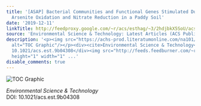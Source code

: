 ```yaml
---
title: '[ASAP] Bacterial Communities and Functional Genes Stimulated During Anaerobic
  Arsenite Oxidation and Nitrate Reduction in a Paddy Soil'
date: '2019-12-11'
linkTitle: http://feedproxy.google.com/~r/acs/esthag/~3/2hdjbkX5SoU/acs.est.9b04308
source: 'Environmental Science & Technology: Latest Articles (ACS Publications)'
description: '<p><img src="https://achs-prod.literatumonline.com/na101/home/literatum/publisher/achs/journals/content/esthag/0/esthag.ahead-of-print/acs.est.9b04308/20191211/images/medium/es9b04308_0005.gif"
  alt="TOC Graphic"/></p><div><cite>Environmental Science & Technology</cite></div><div>DOI:
  10.1021/acs.est.9b04308</div><img src="http://feeds.feedburner.com/~r/acs/esthag/~4/2hdjbkX5SoU"
  height="1" width="1" ...'
disable_comments: true
---
```

<p><img src="https://achs-prod.literatumonline.com/na101/home/literatum/publisher/achs/journals/content/esthag/0/esthag.ahead-of-print/acs.est.9b04308/20191211/images/medium/es9b04308_0005.gif" alt="TOC Graphic"/></p><div><cite>Environmental Science & Technology</cite></div><div>DOI: 10.1021/acs.est.9b04308</div><img src="http://feeds.feedburner.com/~r/acs/esthag/~4/2hdjbkX5SoU" height="1" width="1" ...